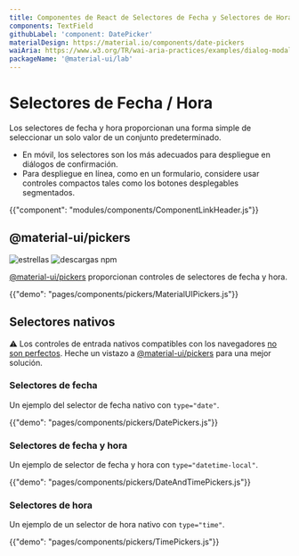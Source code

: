 ```yaml
---
title: Componentes de React de Selectores de Fecha y Selectores de Hora
components: TextField
githubLabel: 'component: DatePicker'
materialDesign: https://material.io/components/date-pickers
waiAria: https://www.w3.org/TR/wai-aria-practices/examples/dialog-modal/datepicker-dialog.html
packageName: '@material-ui/lab'
---
```


# Selectores de Fecha / Hora

<p class="description">Los selectores de fecha y hora proporcionan una forma simple de seleccionar un solo valor de un conjunto predeterminado.</p>

- En móvil, los selectores son los más adecuados para despliegue en diálogos de confirmación.
- Para despliegue en línea, como en un formulario, considere usar controles compactos tales como los botones desplegables segmentados.

{{"component": "modules/components/ComponentLinkHeader.js"}}

## @material-ui/pickers

![estrellas](https://img.shields.io/github/stars/mui-org/material-ui-pickers.svg?style=social&label=Stars) ![descargas npm](https://img.shields.io/npm/dm/@material-ui/pickers.svg)

[@material-ui/pickers](https://material-ui-pickers.dev/) proporcionan controles de selectores de fecha y hora.

{{"demo": "pages/components/pickers/MaterialUIPickers.js"}}

## Selectores nativos

⚠️ Los controles de entrada nativos compatibles con los navegadores [no son perfectos](https://caniuse.com/#feat=input-datetime). Heche un vistazo a [@material-ui/pickers](https://material-ui-pickers.dev/) para una mejor solución.

### Selectores de fecha

Un ejemplo del selector de fecha nativo con `type="date"`.

{{"demo": "pages/components/pickers/DatePickers.js"}}

### Selectores de fecha y hora

Un ejemplo de selector de fecha y hora con `type="datetime-local"`.

{{"demo": "pages/components/pickers/DateAndTimePickers.js"}}

### Selectores de hora

Un ejemplo de un selector de hora nativo con `type="time"`.

{{"demo": "pages/components/pickers/TimePickers.js"}}

